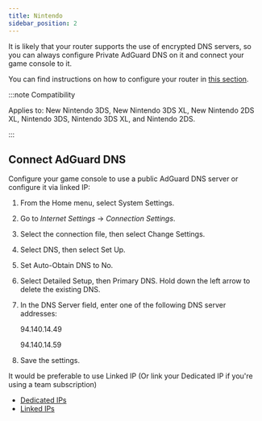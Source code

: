 ```yaml
---
title: Nintendo
sidebar_position: 2
---
```


It is likely that your router supports the use of encrypted DNS servers, so you can always configure Private AdGuard DNS on it and connect your game console to it.

You can find instructions on how to configure your router in [this section](/private-dns/connect-devices/routers/routers.md).

:::note Compatibility

Applies to: New Nintendo 3DS, New Nintendo 3DS XL, New Nintendo 2DS XL, Nintendo 3DS, Nintendo 3DS XL, and Nintendo 2DS.

:::

## Connect AdGuard DNS

Configure your game console to use a public AdGuard DNS server or configure it via linked IP:

1. From the Home menu, select System Settings.

1. Go to *Internet Settings* → *Connection Settings*.

1. Select the connection file, then select Change Settings.

1. Select DNS, then select Set Up.

1. Set Auto-Obtain DNS to No.

1. Select Detailed Setup, then Primary DNS. Hold down the left arrow to delete the existing DNS.

1. In the DNS Server field, enter one of the following DNS server addresses:

    94.140.14.49

    94.140.14.59

1. Save the settings.

It would be preferable to use Linked IP (Or link your Dedicated IP if you're using a team subscription)

- [Dedicated IPs](/private-dns/connect-devices/other-options/dedicated-ip.md)
- [Linked IPs](/private-dns/connect-devices/other-options/linked-ip.md)
